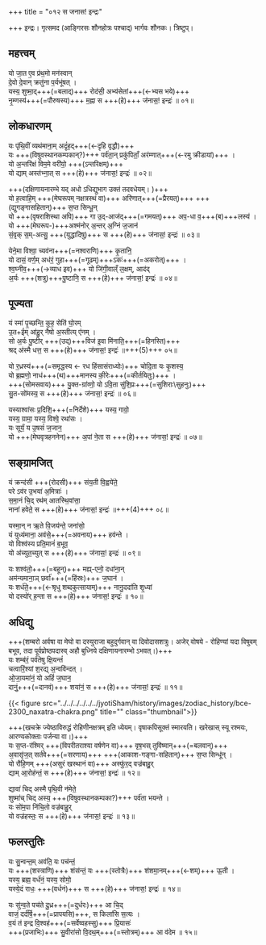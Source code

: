 +++
title = "०१२ स जनास! इन्द्रः"

+++
इन्द्रः। गृत्समद (आङ्गिरसः शौनहोत्रः पश्चाद्) भार्गवः शौनकः। त्रिष्टुप्।

## महत्त्वम्
यो जा॒त ए॒व प्र॑थ॒मो मन॑स्वान्  
दे॒वो दे॒वान् क्रतु॑ना प॒र्यभू॑षत् ।  
यस्य॒ शुष्मा॒द्+++(=बलाद्)+++ रोद॑सी॒ अभ्य॑सेतां+++(←भ्यस भये)+++  
नृ॒म्णस्य॑+++(=पौरुषस्य)+++ म॒ह्ना स +++(हे)+++ ज॑नास॒! इन्द्रः॑ ॥ ०१॥

## लोकधारणम्
यः पृ॑थि॒वीं व्यथ॑माना॒म् अदृं॑ह॒द्+++(←दृहि वृद्धौ)+++  
यः +++(विषुवस्थानकम्पकान्?)+++ पर्व॑ता॒न् प्रकु॑पिताँ॒ अर॑म्णात्+++(←रमु क्रीडायां)+++ ।  
यो अ॒न्तरि॑क्षं विम॒मे वरी॑यो॒ +++(ऽन्तरिक्षम्)+++  
यो द्याम् अस्त॑भ्ना॒त् स +++(हे)+++ ज॑नास॒! इन्द्रः॑ ॥ ०२॥

+++(दक्षिणायनारम्भे यद् अधो ऽधिद्युभाग उक्तं तदवधेयम्। )+++    
यो ह॒त्वाहि॒म् +++(मेघरूपम् नक्षत्रस्थं वा)+++ अरि॑णात्+++(=प्रैरयत्)+++ +++(द्युगङ्गासहितान्)+++ स॒प्त सिन्धू॒न्  
यो +++(वृषराशिस्था अपि)+++ गा उ॒द्-आज॑द्+++(=गमयत्)+++ अप॒-धा व॒+++(ब)+++लस्य॑ ।  
यो +++(मेघरूप-)+++अश्म॑नोर् अ॒न्तर् अ॒ग्निं ज॒जान॑  
सं॒वृक् स॒म्-अत्सु॒ +++(युद्धादिषु)+++ स +++(हे)+++ ज॑नास॒! इन्द्रः॑ ॥ ०३॥

येने॒मा विश्वा॒ च्यव॑ना+++(=नश्वराणि)+++ कृ॒तानि॒  
यो दासं॒ वर्ण॒म् अध॑रं॒ गुहा+++(=गूढम्)+++ऽकः॑+++(=अकरोत्)+++ ।  
श्व॒घ्नीव॒+++(→व्याध इव)+++ यो जि॑गी॒वाल्ँ ल॒क्षम्, आद॑द्  
अ॒र्यः +++(शत्रु)+++पु॒ष्टानि॒  स +++(हे)+++ ज॑नास॒! इन्द्रः॑ ॥ ०४॥

## पूज्यता
यं स्मा॑ पृ॒च्छन्ति॒ कुह॒ सेति॑ घो॒रम्  
उ॒त+ईम् आ॑हु॒र् नैषो अ॒स्तीत्य् ए॑नम् ।  
सो अ॒र्यः पु॒ष्टीर् +++(उद्)+++विज॑ इ॒वा मि॑नाति॒+++(=हिनस्ति)+++  
श्रद् अ॑स्मै धत्त॒  स +++(हे)+++ ज॑नास॒! इन्द्रः॑ ॥+++(5)+++ ०५॥

यो र॒ध्रस्य॑+++(=समृद्धस्य ← रध हिंसासंराध्योः)+++ चोदि॒ता यः कृ॒शस्य॒  
यो ब्र॒ह्मणो॒ नाध॑+++(थ)+++मानस्य की॒रेः+++(=कीर्तयितुः)+++ ।  
+++(सोमसवाय)+++ यु॒क्त-ग्रा॑व्णो॒ यो ऽवि॒ता सु॑शि॒प्रः+++(=सुशिराः‌\सुहनुः)+++  
सु॒त-सो॑मस्य॒  स +++(हे)+++ ज॑नास॒! इन्द्रः॑ ॥ ०६॥

यस्याश्वा॑सः प्र॒दिशि॒+++(=निर्देशे)+++ यस्य॒ गावो॒  
यस्य॒ ग्रामा॒ यस्य॒ विश्वे॒ रथा॑सः ।  
यः सूर्यं॒ य उ॒षसं॑ ज॒जान॒  
यो +++(मेघवृत्रहननेन)+++ अ॒पां ने॒ता  स +++(हे)+++ ज॑नास॒! इन्द्रः॑ ॥ ०७॥

## सङ्ग्रामजित्
यं क्रन्द॑सी +++(रोदसी)+++ संय॒ती वि॒ह्वये॑ते॒  
परे ऽव॑र उ॒भया॑ अ॒मित्राः॑ ।  
स॒मा॒नं चि॒द् रथ॑म् आतस्थि॒वांसा॒  
नाना॑ हवेते॒  स +++(हे)+++ ज॑नास॒! इन्द्रः॑ ॥+++(4)+++ ०८॥

यस्मा॒न् न ऋ॒ते वि॒जय॑न्ते॒ जना॑सो॒  
यं युध्य॑माना॒ अव॑से॒+++(=अवनाय)+++ हव॑न्ते ।  
यो विश्व॑स्य प्रति॒मानं॑ ब॒भूव॒  
यो अ॑च्युत॒च्युत् स +++(हे)+++ ज॑नास॒! इन्द्रः॑ ॥ ०९॥

यः शश्व॑तो॒+++(=बहून्)+++ मह्य्-एनो॒ दधा॑ना॒न्  
अम॑न्यमाना॒ञ् छर्वा॑+++(=हिंस्रः)+++ ज॒घान॑ ।  
यः शर्ध॑ते॒+++(←श्रृधु शब्दकुत्सायाम्)+++ नानु॒ददा॑ति शृ॒ध्यां  
यो दस्यो॑र् ह॒न्ता  स +++(हे)+++ ज॑नास॒! इन्द्रः॑ ॥ १०॥

## अधिद्यु
+++(शम्बरो अर्वषा वा मेघो वा दस्युराजा बहुदुर्गवान् वा दिवोदासशत्रुः। अजेर् वोषये - रोहिण्यां यदा विषुवम् बभूव, तदा पूर्वप्रोष्ठपदास्व् अहौ बुध्निये दक्षिणायनारम्भो ऽभवत्।)+++  
यः शम्ब॑रं॒ पर्व॑तेषु क्षि॒यन्तं॑  
चत्वारिं॒श्यां श॒रद्य् अ॒न्ववि॑न्दत् ।  
ओ॒जा॒यमा॑नं॒ यो अहिं॑ ज॒घान॒  
दानुं॒+++(=दानवं)+++ शया॑नं॒  स +++(हे)+++ ज॑नास॒! इन्द्रः॑ ॥ ११॥

{{< figure src="../../../../../../jyotiSham/history/images/zodiac_history/bce-2300_naxatra-chakra.png" title="" class="thumbnail">}}


+++(खचक्रे ज्येष्ठाविरुद्धं रोहिणीनक्षत्रम् इति ध्येयम्। वृषाकपिसूक्तं स्मारयति। खरेखास् स्यू रश्मयः, आरण्यकोक्ताः पर्जन्या वा।)+++  
यः स॒प्त-र॑श्मिर् +++(विपरीतराश्या वर्षणेन वा)+++ वृष॒भस् तुवि॑ष्मान्+++(=बलवान्)+++  
अ॒वासृ॑ज॒त् सर्त॑वे+++(=सरणाय)+++ +++(आकाश-गङ्गा-सहितान्)+++ स॒प्त सिन्धू॑न् ।  
यो रौ॑हि॒णम् +++(असुरं खस्थानं वा)+++ अस्फु॑र॒द् वज्र॑बाहु॒र्  
द्याम् आ॒रोह॑न्तं॒  स +++(हे)+++ ज॑नास॒! इन्द्रः॑ ॥ १२॥

द्यावा॑ चिद् अस्मै पृथि॒वी न॑मेते॒  
शुष्मा॑च् चिद् अस्य॒  +++(विषुवस्थानकम्पका?)+++ पर्व॑ता भयन्ते ।  
यः सो॑म॒पा नि॑चि॒तो वज्र॑बाहु॒र्  
यो वज्र॑हस्तः॒  स +++(हे)+++ ज॑नास॒! इन्द्रः॑ ॥ १३॥

## फलस्तुतिः
यः सु॒न्वन्त॒म् अव॑ति॒ यः पच॑न्तं॒  
यः +++(शस्त्राणि)+++ शंस॑न्तं॒ यः +++(स्तोत्रैः)+++ श॑शमा॒नम्+++(←शम्)+++ ऊ॒ती ।  
यस्य॒ ब्रह्म॒ वर्ध॑नं॒ यस्य॒ सोमो॒  
यस्ये॒दं राधः॒ +++(वर्धनं)+++ स +++(हे)+++ ज॑नास॒! इन्द्रः॑ ॥ १४॥

यः सु॑न्व॒ते पच॑ते दु॒ध्र+++(=दुर्धरः)+++ आ चि॒द्  
वाजं॒ दर्द॑र्षि॒+++(=प्रापयसि)+++, स किला॑सि स॒त्यः ।  
व॒यं त॑ इन्द्र वि॒श्वह॑+++(=सर्वेष्वहस्सु)+++ प्रि॒यासः॑  
+++(प्रजाभिः)+++ सु॒वीरा॑सो वि॒दथ॒म्+++(=स्तोत्रम्)+++ आ व॑देम ॥ १५॥

